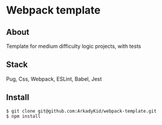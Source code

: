 # Webpack template

## About 
Template for medium difficulty logic projects, with tests

## Stack
Pug, Css, Webpack, ESLint, Babel, Jest

## Install

````
$ git clone git@github.com:ArkadyKid/webpack-template.git
$ npm install
````

